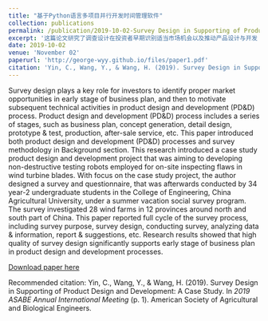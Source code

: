 ```yaml
---
title: "基于Python语言多项目并行开发时间管理软件"
collection: publications
permalink: /publication/2019-10-02-Survey Design in Supporting of Product Design and Development-number-1
excerpt: '这篇论文研究了调查设计在投资者早期识别适当市场机会以及推动产品设计与开发（PD&D）过程中的重要作用。通过介绍产品设计与开发的流程和调查方法学，该研究以一个案例研究项目为例，旨在开发用于检测风力发电机叶片缺陷的非破坏性测试机器人。研究设计了一项调查问卷，并由中国农业大学工学院34名大二本科生在暑期社会调查项目中进行了调查，调查范围覆盖了中国南北部12个省份的28个风电场。研究结果表明，高质量的调查设计对产品设计与开发过程中的商业计划的早期阶段具有显著支持作用。'
date: 2019-10-02
venue: 'November 02'
paperurl: 'http://george-wyy.github.io/files/paper1.pdf'
citation: 'Yin, C., Wang, Y., & Wang, H. (2019). Survey Design in Supporting of Product Design and Development: A Case Study. In _2019 ASABE Annual International Meeting_ (p. 1). American Society of Agricultural and Biological Engineers.'
---
```

Survey design plays a key role for investors to identify proper market opportunities in early stage of business plan, and then to motivate subsequent technical activities in product design and development (PD&D) process. Product design and development (PD&D) process includes a series of stages, such as business plan, concept generation, detail design, prototype & test, production, after-sale service, etc. This paper introduced both product design and development (PD&D) processes and survey methodology in Background section. This research introduced a case study product design and development project that was aiming to developing non-destructive testing robots employed for on-site inspecting flaws in wind turbine blades. With focus on the case study project, the author designed a survey and questionnaire, that was afterwards conducted by 34 year-2 undergraduate students in the College of Engineering, China Agricultural University, under a summer vacation social survey program. The survey investigated 28 wind farms in 12 provinces around north and south part of China. This paper reported full cycle of the survey process, including survey purpose, survey design, conducting survey, analyzing data & information, report & suggestions, etc. Research results showed that high quality of survey design significantly supports early stage of business plan in product design and development processes.

[Download paper here](http://george-wyy.github.io/files/paper1.pdf)

Recommended citation: Yin, C., Wang, Y., & Wang, H. (2019). Survey Design in Supporting of Product Design and Development: A Case Study. In _2019 ASABE Annual International Meeting_ (p. 1). American Society of Agricultural and Biological Engineers.